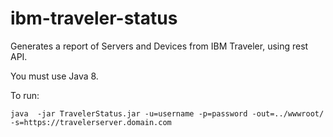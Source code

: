 # ibm-traveler-status

Generates a report of Servers and Devices from IBM Traveler, using rest API.


You must use Java 8.

To run:

```
java  -jar TravelerStatus.jar -u=username -p=password -out=../wwwroot/ -s=https://travelerserver.domain.com
```
